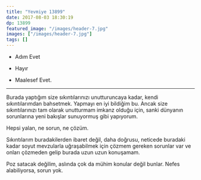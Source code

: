 ```yaml
---
title: "Yevmiye 13899"
date: 2017-08-03 18:30:19
dp: 13899
featured_image: "/images/header-7.jpg"
images: ["/images/header-7.jpg"]
tags: []
---
```


- Adım Evet
+ Hayır
- Maalesef Evet.

------

Burada yaptığım size sıkıntılarınızı unutturuncaya kadar, kendi sıkıntılarımdan
bahsetmek. Yapmayı en iyi bildiğim bu. Ancak size sıkıntılarınızı tam olarak
unutturmam imkanz olduğu için, sanki dünyanın sorunlarına yeni bakışlar
sunuyormuş gibi yapıyorum. 

Hepsi yalan, ne sorun, ne çözüm. 

Sıkıntılarım buradakilerden ibaret değil, daha doğrusu, neticede buradaki kadar
soyut mevzularla uğraşabilmek için çözmem gereken sorunlar var ve onları
çözmeden gelip burada uzun uzun konuşamam. 

Poz satacak değilim, aslında çok da mühim konular değil bunlar. Nefes
alabiliyorsa, sorun yok. 

